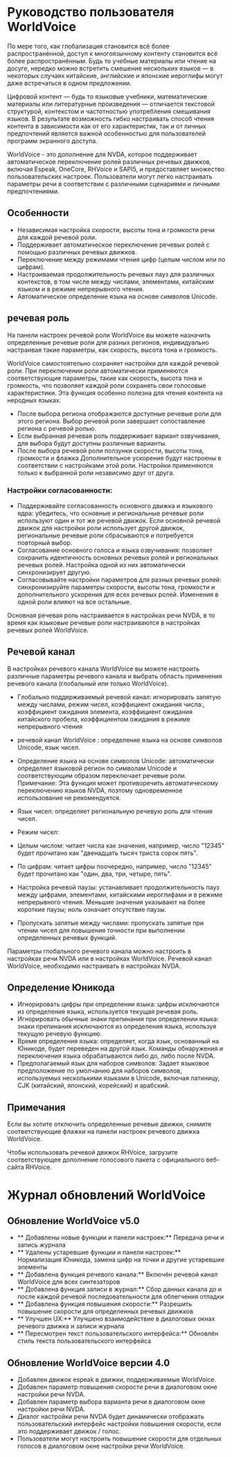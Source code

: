 # Руководство пользователя WorldVoice

По мере того, как глобализация становится всё более распространённой, доступ к многоязычному контенту становится всё более распространённым. Будь то учебные материалы или чтение на досуге, нередко можно встретить смешение нескольких языков — в некоторых случаях китайские, английские и японские иероглифы могут даже встречаться в одном предложении.

Цифровой контент — будь то языковые учебники, математические материалы или литературные произведения — отличается текстовой структурой, контекстом и частотностью употребления смешивания языков. В результате возможность гибко настраивать способ чтения контента в зависимости как от его характеристик, так и от личных предпочтений является важной особенностью для пользователей программ  экранного доступа.

WorldVoice - это дополнение для NVDA, которое поддерживает автоматическое переключение ролей различных речевых движков, включая Espeak, OneCore, RHVoice и SAPI5, и предоставляет множество пользовательских настроек. Пользователи могут легко настраивать параметры речи в соответствии с различными сценариями и личными предпочтениями.

## Особенности

* Независимая настройка скорости, высоты тона и громкости речи для каждой речевой роли.
* Поддерживает автоматическое переключение речевых ролей с помощью различных речевых движков.
* Переключение между режимами чтения цифр (целым числом или по цифрам).
* Настраиваемая продолжительность речевых пауз для различных контекстов, в том числе между числами, элементами, китайским языком и в режиме непрерывного чтения.
* Автоматическое определение языка на основе символов Unicode.

## речевая роль

На панели настроек речевой роли WorldVoice вы можете назначить определенные речевые роли для разных регионов, индивидуально настраивая такие параметры, как скорость, высота тона и громкость.

WorldVoice самостоятельно сохраняет настройки для каждой речевой роли. При переключении роли автоматически применяются соответствующие параметры, такие как скорость, высота тона и громкость, что позволяет каждой роли сохранять свои голосовые характеристики. Эта функция особенно полезна для чтения контента на неродных языках.

* После выбора региона отображаются доступные речевые роли для этого региона. Выбор речевой роли завершает сопоставление региона с речевой ролью.
* Если выбранная речевая роль поддерживает вариант озвучивания, для выбора будут доступны различные варианты.
* После выбора речевой роли ползунки скорости, высоты тона, громкости и флажка Дополнительное ускорение будут настроены в соответствии с настройками этой роли. Настройки применяются только к выбранной роли независимо друг от друга.

### Настройки согласованности:

* Поддерживайте согласованность основного движка и языкового ядра: убедитесь, что основные и региональные речевые роли используют один и тот же речевой движок. Если основной речевой движок для настройки роли использует другой движок, региональные речевые роли сбрасываются и потребуется повторный выбор.
* Согласование основного голоса и языка озвучивания: позволяет сохранить идентичность основных речевых ролей и региональных речевых ролей. Настройка одной из них автоматически синхронизирует другую.
* Согласовывайте настройки параметров для разных речевых ролей: синхронизируйте параметры скорости, высоты тона, громкости и дополнительного ускорения для всех речевых ролей. Изменения в одной роли влияют на все остальные.

Основная речевая роль настраивается в настройках речи NVDA, в то время как языковые речевые роли настраиваются в настройках речевых ролей WorldVoice.

## Речевой канал

В настройках речевого канала WorldVoice вы можете настроить различные параметры речевого канала и выбрать область применения речевого канала (глобальный или только WorldVoice).

* Глобально поддерживаемый речевой канал: игнорировать запятую между числами, режим чисел, коэффициент ожидания числа:, коэффициент ожидания элемента, коэффициент ожидания китайского пробела, коэффициентом ожидания в режиме непрерывного чтения
* речевой канал WorldVoice : определение языка на основе символов Unicode, язык чисел.

* Определение языка на основе символов Unicode: автоматически определяет языковой регион по символам Unicode и соответствующим образом переключает речевые роли. Примечание: Эта функция может противоречить автоматическому переключению языков NVDA, поэтому одновременное использование не рекомендуется.
* Язык чисел: определяет региональную речевую роль для чтения чисел.
* Режим чисел:
 * Целым числом: читает числа как значения, например, число "12345" будет прочитано как "двенадцать тысяч триста сорок пять".
 * По цифрам: читает цифры поочередно, например, число "12345" будет прочитано как "один, два, три, четыре, пять".
* Настройка речевой паузы: устанавливает продолжительность пауз между цифрами, элементами, китайскими иероглифами и в режиме непрерывного чтения. Меньшие значения указывают на более короткие паузы; ноль означает отсутствие паузы.
* Пропускать запятые между числами: пропускать запятые при чтении чисел для повышения точности при выполнении определенных речевых функций.

Параметры глобального речевого канала можно настроить в настройках речи NVDA или в настройках WorldVoice. Речевой канал WorldVoice, необходимо настраивать в настройках NVDA.

## Определение Юникода

* Игнорировать цифры при определении языка: цифры исключаются из определения языка, используется текущая речевая роль.
* Игнорировать обычные знаки препинания при определении языка: знаки препинания исключаются из определения языка, используя текущую речевую функцию.
* Время определения языка: определяет, когда язык, основанный на Юникоде, будет переведен на другой язык. Команды обнаружения и переключения языка обрабатываются либо до, либо после  NVDA.
* Предполагаемый язык для наборов символов: Задает языковое предположение по умолчанию для наборов символов, используемых несколькими языками в Unicode, включая латиницу, CJK (китайский, японский, корейский) и арабский.

## Примечания

Если вы хотите отключить определенные речевые движки, снимите соответствующие флажки на панели настроек речевого движка WorldVoice.

Чтобы использовать речевой движок RHVoice, загрузите соответствующее дополнение голосового пакета с официального веб-сайта RHVoice.

# Журнал обновлений WorldVoice

## Обновление WorldVoice v5.0

* ** Добавлены новые функции и панели настроек:** Передача речи и запись журнала
* ** Удалены устаревшие функции и панели настроек:** Нормализация Юникода, замена цифр на точки и другие устаревшие элементы
* ** Добавлена функция речевого канала:** Включён речевой канал WorldVoice для всех синтезаторов
* ** Добавлена функция записи в журнал:** Сбор данных канала до и после каждой речевой последовательности для облегчения отладки
* ** Добавлена функция повышения скорости:** Разрешить повышение скорости для определенных речевых движков
* ** Улучшен UX:** Улучшено взаимодействие в диалоговых окнах речевого движка и записи журнала
* ** Пересмотрен текст пользовательского интерфейса:** Обновлён стиль текста пользовательского интерфейса

## Обновление WorldVoice версии 4.0

* Добавлен движок espeak в движки, поддерживаемые WorldVoice.
* Добавлен параметр повышения скорости речи в диалоговом окне настройки речи NVDA.
* Добавлен параметр выбора варианта речи в диалоговом окне настройки речи NVDA.
* Диалог настройки речи NVDA будет динамически отображать пользовательский интерфейс настройки повышения скорости, если это поддерживает движок / голос.
* Пользователи могут настроить повышение скорости для отдельных голосов в диалоговом окне настройки речи WorldVoice.
